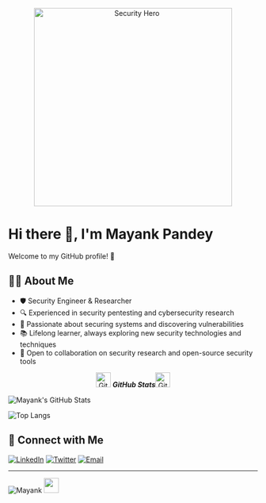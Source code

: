 <p align="center">
  <img src="https://media.giphy.com/media/du3J3cXyzhj75IOgvA/giphy.gif" alt="Security Hero" width="400"/>
</p>

# Hi there 👋, I'm Mayank Pandey

Welcome to my GitHub profile! 🚀

## 👨‍💻 About Me

- 🛡️ Security Engineer & Researcher  
- 🔍 Experienced in security pentesting and cybersecurity research  
- 💼 Passionate about securing systems and discovering vulnerabilities  
- 📚 Lifelong learner, always exploring new security technologies and techniques  
- 🤝 Open to collaboration on security research and open-source security tools  

<p align="center">
 <img src="https://media.giphy.com/media/8UHRm5oY4k4FDxq5QG/giphy.gif" width="30px" alt="GitHub-Status"/>&nbsp;<i><b>GitHub Stats</b></i><img src="https://media.giphy.com/media/8UHRm5oY4k4FDxq5QG/giphy.gif" width="30px" alt="GitHub-Status"/></p>
 
![Mayank's GitHub Stats](https://github-readme-stats.vercel.app/api?username=MayankPandey01&show_icons=true&theme=radical)

![Top Langs](https://github-readme-stats.vercel.app/api/top-langs/?username=MayankPandey01&layout=compact&theme=radical)

## 🔗 Connect with Me

[![LinkedIn](https://img.shields.io/badge/-LinkedIn-blue?logo=linkedin&logoColor=white)](https://www.linkedin.com/in/mayank-pandey-849262209/)
[![Twitter](https://img.shields.io/badge/-Twitter-1DA1F2?logo=twitter&logoColor=white)](https://x.com/mayank_pandey01)
[![Email](https://img.shields.io/badge/-Email-D14836?logo=gmail&logoColor=white)](mailto:mayankraj956@gmail.com)

---
<p align="left"> <img src="https://komarev.com/ghpvc/?username=MayankPandey01&label=Profile%20views&color=0e75b6&style=flat" alt="Mayank"  /> <img src="https://cultofthepartyparrot.com/parrots/hd/githubparrot.gif" width="30" height="30"/> </p>
